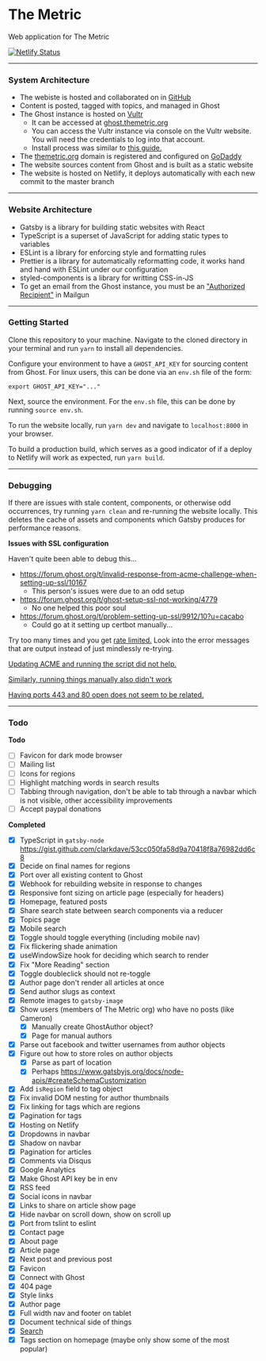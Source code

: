 # The Metric

Web application for The Metric

[![Netlify Status](https://api.netlify.com/api/v1/badges/8e48634c-3066-49a4-a099-b27251163d3f/deploy-status)](https://app.netlify.com/sites/metric/deploys)

---

### System Architecture

- The webiste is hosted and collaborated on in [GitHub](https://github.com/cacabo/metric)
- Content is posted, tagged with topics, and managed in Ghost
- The Ghost instance is hosted on [Vultr](https://www.vultr.com/)
  - It can be accessed at [ghost.themetric.org](https://www.ghost.themetric.org)
  - You can access the Vultr instance via console on the Vultr website. You will need the credentials to log into that account.
  - Install process was similar to [this guide.](https://ghost.org/docs/install/ubuntu/)
- The [themetric.org](https://www.themetric.org) domain is registered and configured on [GoDaddy](https://www.godaddy.com)
- The website sources content from Ghost and is built as a static website
- The website is hosted on Netlify, it deploys automatically with each new commit to the master branch

---

### Website Architecture

- Gatsby is a library for building static websites with React
- TypeScript is a superset of JavaScript for adding static types to variables
- ESLint is a library for enforcing style and formatting rules
- Prettier is a library for automatically reformatting code, it works hand and hand with ESLint under our configuration
- styled-components is a library for writting CSS-in-JS
- To get an email from the Ghost instance, you must be an ["Authorized Recipient"](https://help.mailgun.com/hc/en-us/articles/217531258-Authorized-Recipients) in Mailgun

---

### Getting Started

Clone this repository to your machine. Navigate to the cloned directory in your terminal and run `yarn` to install all dependencies.

Configure your environment to have a `GHOST_API_KEY` for sourcing content from Ghost. For linux users, this can be done via an `env.sh` file of the form:

```text
export GHOST_API_KEY="..."
```

Next, source the environment. For the `env.sh` file, this can be done by running `source env.sh`.

To run the website locally, run `yarn dev` and navigate to `localhost:8000` in your browser.

To build a production build, which serves as a good indicator of if a deploy to Netlify will work as expected, run `yarn build`.

---

### Debugging

If there are issues with stale content, components, or otherwise odd occurrences, try running `yarn clean` and re-running the website locally. This deletes the cache of assets and components which Gatsby produces for performance reasons.

**Issues with SSL configuration**

Haven't quite been able to debug this...

- https://forum.ghost.org/t/invalid-response-from-acme-challenge-when-setting-up-ssl/10167
  - This person's issues were due to an odd setup
- https://forum.ghost.org/t/ghost-setup-ssl-not-working/4779
  - No one helped this poor soul
- https://forum.ghost.org/t/problem-setting-up-ssl/9912/10?u=cacabo
  - Could go at it setting up certbot manually...

Try too many times and you get [rate limited.](https://forum.ghost.org/t/ssl-setup-not-working/4547) Look into the error messages that are output instead of just mindlessly re-trying.

[Updating ACME and running the script did not help.](https://forum.ghost.org/t/lets-encrypt-expiry-bot/9708)

[Similarly, running things manually also didn't work](https://www.digitalocean.com/community/questions/lets-encrypt-ssl-no-renewals-were-attempted?answer=56026)

[Having ports 443 and 80 open does not seem to be related.](https://forum.ghost.org/t/setting-up-ssl/3752/4)

---

### Todo

**Todo**

- [ ] Favicon for dark mode browser
- [ ] Mailing list
- [ ] Icons for regions
- [ ] Highlight matching words in search results
- [ ] Tabbing through navigation, don't be able to tab through a navbar which is not visible, other accessibility improvements
- [ ] Accept paypal donations

**Completed**

- [x] TypeScript in `gatsby-node` https://gist.github.com/clarkdave/53cc050fa58d9a70418f8a76982dd6c8
- [x] Decide on final names for regions
- [x] Port over all existing content to Ghost
- [x] Webhook for rebuilding website in response to changes
- [x] Responsive font sizing on article page (especially for headers)
- [x] Homepage, featured posts
- [x] Share search state between search components via a reducer
- [x] Topics page
- [x] Mobile search
- [x] Toggle should toggle everything (including mobile nav)
- [x] Fix flickering shade animation
- [x] useWindowSize hook for deciding which search to render
- [x] Fix "More Reading" section
- [x] Toggle doubleclick should not re-toggle
- [x] Author page don't render all articles at once
- [x] Send author slugs as context
- [x] Remote images to `gatsby-image`
- [x] Show users (members of The Metric org) who have no posts (like Cameron)
  - [x] Manually create GhostAuthor object?
  - [x] Page for manual authors
- [x] Parse out facebook and twitter usernames from author objects
- [x] Figure out how to store roles on author objects
  - [x] Parse as part of location
  - [x] Perhaps https://www.gatsbyjs.org/docs/node-apis/#createSchemaCustomization
- [x] Add `isRegion` field to tag object
- [x] Fix invalid DOM nesting for author thumbnails
- [x] Fix linking for tags which are regions
- [x] Pagination for tags
- [x] Hosting on Netlify
- [x] Dropdowns in navbar
- [x] Shadow on navbar
- [x] Pagination for articles
- [x] Comments via Disqus
- [x] Google Analytics
- [x] Make Ghost API key be in env
- [x] RSS feed
- [x] Social icons in navbar
- [x] Links to share on article show page
- [x] Hide navbar on scroll down, show on scroll up
- [x] Port from tslint to eslint
- [x] Contact page
- [x] About page
- [x] Article page
- [x] Next post and previous post
- [x] Favicon
- [x] Connect with Ghost
- [x] 404 page
- [x] Style links
- [x] Author page
- [x] Full width nav and footer on tablet
- [x] Document technical side of things
- [x] [Search](https://www.gatsbyjs.org/packages/gatsby-plugin-flexsearch/)
- [x] Tags section on homepage (maybe only show some of the most popular)
